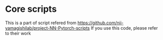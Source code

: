 # Core scripts

This is a part of script refered from https://github.com/nii-yamagishilab/project-NN-Pytorch-scripts
If you use this code, please refer to their work